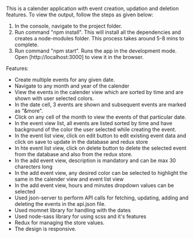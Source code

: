 This is a calender application with event creation, updation and deletion features. 
To view the output, follow the steps as given below:
1) In the console, navigate to the project folder.
2) Run command "npm install". This will install all the dependencies and creates a node-modules folder.
   This process takes around 5-8 mins to complete.
3) Run command "npm start". Runs the app in the development mode.
   Open [http://localhost:3000] to view it in the browser.

Features:
- Create multiple events for any given date. 
- Navigate to any month and year of the calender
- View the events in the calender view which are sorted by time and are shown with user selected colors. 
- In the date cell, 3 events are shown and subsequent events are marked as "&more". 
- Click on any cell of the month to view the events of that particular date.
- In the event view list, all events are listed sorted by time and have background of the color the user selected while creating the event.
- In the event list view, click on edit button to edit existing event data and click on save to update in the database and redux store
- In hte event list view, click on delete button to delete the selected event from the database and also from the redux store.
- In the add event view, description is mandatory and can be max 30 charecters long
- In the add event view, any desired color can be selected to highlight the same in the calender view and event list view
- In the add event view, hours and minutes dropdown values can be selected
- Used json-server to perform API calls for fetching, updating, adding and deleting the events in the api.json file.
- Used momnet library for handling with the dates
- Used node-sass library for using scss and it's features
- Redux for managing the store values.
 - The design is responsive. 